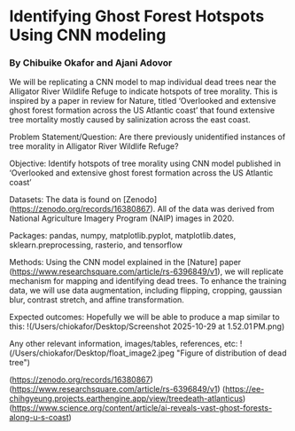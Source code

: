  # Identifying Ghost Forest Hotspots Using CNN modeling
 ### By Chibuike Okafor and Ajani Adovor

We will be replicating a CNN model to map individual dead trees near the Alligator River Wildlife Refuge to indicate hotspots of tree
morality. This is inspired by a paper in review for Nature, titled ‘Overlooked and extensive ghost forest formation across the US Atlantic coast’ that found extensive tree mortality mostly caused by salinization across the east coast.

Problem Statement/Question: 
Are there previously unidentified instances of tree morality in Alligator River Wildlife Refuge?

Objective:
Identify hotspots of tree morality using CNN model published in ‘Overlooked and extensive ghost forest formation across the US Atlantic coast’

Datasets:
The data is found on [Zenodo] (https://zenodo.org/records/16380867). All of the data was derived from National Agriculture Imagery Program (NAIP) images in 2020.

Packages:
pandas, numpy, matplotlib.pyplot, matplotlib.dates, sklearn.preprocessing, rasterio, and tensorflow

Methods: 
Using the CNN model explained in the [Nature] paper (https://www.researchsquare.com/article/rs-6396849/v1), we will replicate mechanism for mapping and identifying dead trees. To enhance the training data, we will use data augmentation, including flipping, cropping, gaussian blur, contrast stretch, and affine transformation.

Expected outcomes:
Hopefully we will be able to produce a map similar to this:
!(/Users/chiokafor/Desktop/Screenshot 2025-10-29 at 1.52.01 PM.png)

Any other relevant information, images/tables, references, etc:
!(/Users/chiokafor/Desktop/float_image2.jpeg "Figure of distribution of dead tree")

(https://zenodo.org/records/16380867)
(https://www.researchsquare.com/article/rs-6396849/v1)
(https://ee-chihgyeung.projects.earthengine.app/view/treedeath-atlanticus)
(https://www.science.org/content/article/ai-reveals-vast-ghost-forests-along-u-s-coast)

